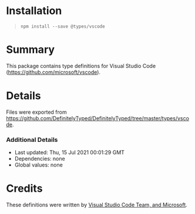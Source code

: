 # Installation
> `npm install --save @types/vscode`

# Summary
This package contains type definitions for Visual Studio Code (https://github.com/microsoft/vscode).

# Details
Files were exported from https://github.com/DefinitelyTyped/DefinitelyTyped/tree/master/types/vscode.

### Additional Details
 * Last updated: Thu, 15 Jul 2021 00:01:29 GMT
 * Dependencies: none
 * Global values: none

# Credits
These definitions were written by [Visual Studio Code Team, and Microsoft](https://github.com/microsoft).
